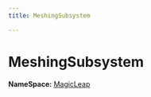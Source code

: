 ```yaml
---
title: MeshingSubsystem

---
```


# MeshingSubsystem



**NameSpace:** 
[MagicLeap](/versioned_docs/version-31-Aug-2023/unity-api/api/UnityEngine.XR.MagicLeap/UnityEngine.XR.MagicLeap.md) 









